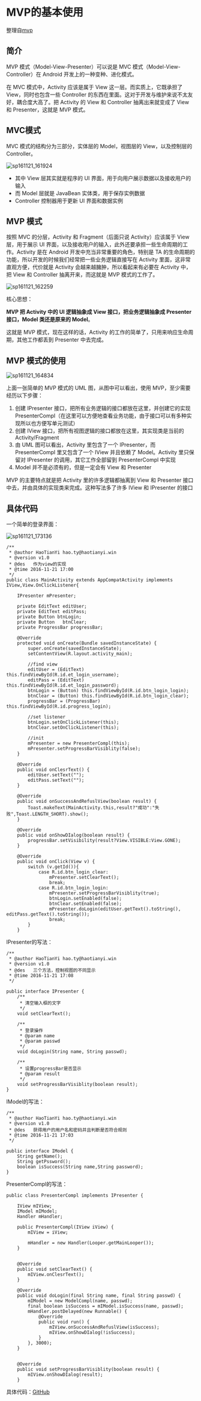 # MVP的基本使用
整理自[mvp](http://kaedea.com/2015/10/11/android-mvp-pattern/)

## 简介



MVP 模式（Model-View-Presenter）可以说是 MVC 模式（Model-View-Controller）在 Android 开发上的一种变种、进化模式。

在 MVC 模式中，Activity 应该是属于 View 这一层。而实质上，它既承担了 View，同时也包含一些 Controller 的东西在里面。这对于开发与维护来说不太友好，耦合度大高了。把 Activity 的 View 和 Controller 抽离出来就变成了 View 和 Presenter，这就是 MVP 模式。

## MVC模式

MVC 模式的结构分为三部分，实体层的 Model，视图层的 View，以及控制层的 Controller。

![sp161121_161924](http://oaxelf1sk.bkt.clouddn.com/sp161121_161924.png)

- 其中 View 层其实就是程序的 UI 界面，用于向用户展示数据以及接收用户的输入
- 而 Model 层就是 JavaBean 实体类，用于保存实例数据
- Controller 控制器用于更新 UI 界面和数据实例

## MVP 模式

按照 MVC 的分层，Activity 和 Fragment（后面只说 Activity）应该属于 View 层，用于展示 UI 界面，以及接收用户的输入，此外还要承担一些生命周期的工作。Activity 是在 Android 开发中充当非常重要的角色，特别是 TA 的生命周期的功能，所以开发的时候我们经常把一些业务逻辑直接写在 Activity 里面，这非常直观方便，代价就是 Activity 会越来越臃肿，所以看起来有必要在 Activity 中，把 View 和 Controller 抽离开来，而这就是 MVP 模式的工作了。

![sp161121_162259](http://oaxelf1sk.bkt.clouddn.com/sp161121_162259.png)

核心思想：

**MVP 把 Activity 中的 UI 逻辑抽象成 View 接口，把业务逻辑抽象成 Presenter 接口，Model 类还是原来的 Model**。

这就是 MVP 模式，现在这样的话，Activity 的工作的简单了，只用来响应生命周期，其他工作都丢到 Presenter 中去完成。

## MVP 模式的使用

![sp161121_164834](http://oaxelf1sk.bkt.clouddn.com/sp161121_164834.png)

上面一张简单的 MVP 模式的 UML 图，从图中可以看出，使用 MVP，至少需要经历以下步骤：

1. 创建 IPresenter 接口，把所有业务逻辑的接口都放在这里，并创建它的实现 PresenterCompl（在这里可以方便地查看业务功能，由于接口可以有多种实现所以也方便写单元测试）
2. 创建 IView 接口，把所有视图逻辑的接口都放在这里，其实现类是当前的 Activity/Fragment
3. 由 UML 图可以看出，Activity 里包含了一个 IPresenter，而 PresenterCompl 里又包含了一个 IView 并且依赖了 Model。Activity 里只保留对 IPresenter 的调用，其它工作全部留到 PresenterCompl 中实现
4. Model 并不是必须有的，但是一定会有 View 和 Presenter


MVP 的主要特点就是把 Activity 里的许多逻辑都抽离到 View 和 Presenter 接口中去，并由具体的实现类来完成。这种写法多了许多 IView 和 IPresenter 的接口

## 具体代码

一个简单的登录界面：

![sp161121_173136](http://oaxelf1sk.bkt.clouddn.com/sp161121_173136.png)

```
/**
 * @author HaoTianYi hao.ty@haotianyi.win
 * @version v1.0
 * @des   作为view的实现
 * @time 2016-11-21 17:00
 */
public class MainActivity extends AppCompatActivity implements IView,View.OnClickListener{

    IPresenter mPresenter;

    private EditText editUser;
    private EditText editPass;
    private Button btnLogin;
    private Button   btnClear;
    private ProgressBar progressBar;

    @Override
    protected void onCreate(Bundle savedInstanceState) {
        super.onCreate(savedInstanceState);
        setContentView(R.layout.activity_main);

        //find view
        editUser = (EditText) this.findViewById(R.id.et_login_username);
        editPass = (EditText) this.findViewById(R.id.et_login_password);
        btnLogin = (Button) this.findViewById(R.id.btn_login_login);
        btnClear = (Button) this.findViewById(R.id.btn_login_clear);
        progressBar = (ProgressBar) this.findViewById(R.id.progress_login);

        //set listener
        btnLogin.setOnClickListener(this);
        btnClear.setOnClickListener(this);

        //init
        mPresenter = new PresenterCompl(this);
        mPresenter.setProgressBarVisiblity(false);
    }

    @Override
    public void onClesrText() {
        editUser.setText("");
        editPass.setText("");
    }

    @Override
    public void onSuccessAndRefuslView(boolean result) {
        Toast.makeText(MainActivity.this,result?"成功":"失败",Toast.LENGTH_SHORT).show();
    }

    @Override
    public void onShowDIalog(boolean result) {
        progressBar.setVisibility(result?View.VISIBLE:View.GONE);
    }

    @Override
    public void onClick(View v) {
        switch (v.getId()){
            case R.id.btn_login_clear:
                mPresenter.setClearText();
                break;
            case R.id.btn_login_login:
                mPresenter.setProgressBarVisiblity(true);
                btnLogin.setEnabled(false);
                btnClear.setEnabled(false);
                mPresenter.doLogin(editUser.getText().toString(), editPass.getText().toString());
                break;
        }
    }
```

IPresenter的写法：

```
/**
 * @author HaoTianYi hao.ty@haotianyi.win
 * @version v1.0
 * @des   三个方法，控制视图的不同显示
 * @time 2016-11-21 17:08
 */

public interface IPresenter {
    /**
     * 清空输入框的文字
     */
    void setClearText();

    /**
     * 登录操作
     * @param name
     * @param passwd
     */
    void doLogin(String name, String passwd);

    /**
     * 设置progressBar是否显示
     * @param result
     */
    void setProgressBarVisiblity(boolean result);
}

```

IModel的写法：

```
/**
 * @author HaoTianYi hao.ty@haotianyi.win
 * @version v1.0
 * @des   获得用户的用户名和密码并且判断是否符合规则
 * @time 2016-11-21 17:03
 */

public interface IModel {
    String getName();
    String getPssword();
    boolean isSuccess(String name,String password);
}
```

PresenterCompl的写法：

```
public class PresenterCompl implements IPresenter {

    IView mIView;
    IModel mIModel;
    Handler mHandler;

    public PresenterCompl(IView iView) {
        mIView = iView;

        mHandler = new Handler(Looper.getMainLooper());
    }


    @Override
    public void setClearText() {
        mIView.onClesrText();
    }

    @Override
    public void doLogin(final String name, final String passwd) {
        mIModel = new ModelCompl(name, passwd);
        final boolean isSuccess = mIModel.isSuccess(name, passwd);
        mHandler.postDelayed(new Runnable() {
            @Override
            public void run() {
                mIView.onSuccessAndRefuslView(isSuccess);
                mIView.onShowDIalog(!isSuccess);
            }
        }, 3000);
    }


    @Override
    public void setProgressBarVisiblity(boolean result) {
        mIView.onShowDIalog(result);
    }
```

具体代码：[GitHub](https://github.com/HaoTianYi/MVPDemo)
